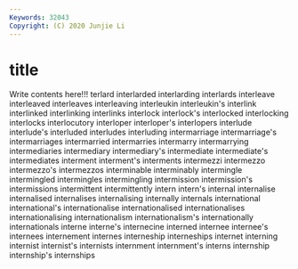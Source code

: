 ```yaml
---
Keywords: 32043
Copyright: (C) 2020 Junjie Li
---
```


# title

Write contents here!!!
terlard 
interlarded 
interlarding 
interlards 
interleave 
interleaved 
interleaves 
interleaving
interleukin 
interleukin's 
interlink 
interlinked 
interlinking 
interlinks 
interlock 
interlock's 
interlocked 
interlocking
interlocks 
interlocutory 
interloper 
interloper's 
interlopers 
interlude 
interlude's 
interluded 
interludes 
interluding
intermarriage 
intermarriage's 
intermarriages 
intermarried 
intermarries 
intermarry 
intermarrying 
intermediaries 
intermediary 
intermediary's
intermediate 
intermediate's 
intermediates 
interment 
interment's 
interments 
intermezzi 
intermezzo 
intermezzo's 
intermezzos
interminable 
interminably 
intermingle 
intermingled 
intermingles 
intermingling 
intermission 
intermission's 
intermissions 
intermittent
intermittently 
intern 
intern's 
internal 
internalise 
internalised 
internalises 
internalising 
internally 
internals
international 
international's 
internationalise 
internationalised 
internationalises 
internationalising 
internationalism 
internationalism's 
internationally 
internationals
interne 
interne's 
internecine 
interned 
internee 
internee's 
internees 
internement 
internes 
interneship
interneships 
internet 
interning 
internist 
internist's 
internists 
internment 
internment's 
interns 
internship
internship's 
internships 
